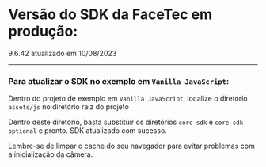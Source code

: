 # Versão do SDK da FaceTec em produção:

9.6.42 atualizado em 10/08/2023

---

### Para atualizar o SDK no exemplo em `Vanilla JavaScript`:

Dentro do projeto de exemplo em `Vanilla JavaScript`, localize o diretório `assets/js` no diretório raíz do projeto

Dentro deste diretório, basta substituir os diretórios `core-sdk` e `core-sdk-optional` e pronto. SDK atualizado com sucesso.

Lembre-se de limpar o cache do seu navegador para evitar problemas com a inicialização da câmera.

